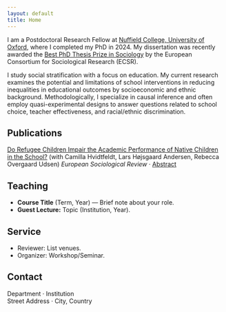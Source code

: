 ```yaml
---
layout: default
title: Home
---
```


<!-- Email: <your.email@uni.edu> · [Google Scholar](https://scholar.google.com/) · [ORCID](https://orcid.org/) · [GitHub](https://github.com/your-username) -->

I am a Postdoctoral Research Fellow at [Nuffield College, University of Oxford](https://www.nuffield.ox.ac.uk), where I completed my PhD in 2024. My dissertation was recently awarded the [Best PhD Thesis Prize in Sociology](https://ecsrnet.eu/ecsr-prize-for-best-phd-thesis/) by the European Consortium for Sociological Research (ECSR).  

I study social stratification with a focus on education. My current research examines the potential and limitations of school interventions in reducing inequalities in educational outcomes by socioeconomic and ethnic background. Methodologically, I specialize in causal inference and often employ quasi-experimental designs to answer questions related to school choice, teacher effectiveness, and racial/ethnic discrimination.  

<style>
  .pub { margin: 0 0 .25rem 0; }
  .pub .abslink { margin-left:.5em; text-decoration: underline; }
  .abstract-box{
    display:none;
    background:#f6f8fa;           /* light grey */
    border-left:4px solid #d0d7de; /* subtle left bar */
    padding:12px 16px;
    margin:.5rem 0 1rem 1rem;      /* indent under the citation */
    border-radius:8px;
    color:#444;
  }
</style>
<script>
  function toggleAbs(id, link){
    const box = document.getElementById(id);
    const show = (box.style.display === 'none' || box.style.display === '');
    box.style.display = show ? 'block' : 'none';
    link.textContent = show ? '[Close]' : '[Abstract]';
  }
</script>

## Publications
<p>
<a href="https://academic.oup.com/esr/article/39/3/352/6843667?login=false">Do Refugee Children Impair the Academic Performance of Native Children in the School?</a> (with Camilla Hvidtfeldt, Lars Højsgaard Andersen, Rebecca Overgaard Udsen) <em>European Sociological Review</em>
 · <a href="#" onclick="var e=document.getElementById('abs-refugee'); e.style.display = (e.style.display==='none' ? 'inline' : 'none'); this.textContent = (this.textContent==='Abstract' ? 'Close' : 'Abstract'); return false;">Abstract</a>
<span id="abs-refugee" style="display:none;"> — We examine whether the inflow of refugee children affects the academic performance of native children in schools. Using Danish administrative data and a difference-in-differences design, we find little evidence that refugee children negatively impact native peers' educational outcomes.</span>
</p>



## Teaching
- **Course Title** (Term, Year) — Brief note about your role.
- **Guest Lecture:** Topic (Institution, Year).

## Service
- Reviewer: List venues.
- Organizer: Workshop/Seminar.

## Contact
Department · Institution  
Street Address · City, Country
